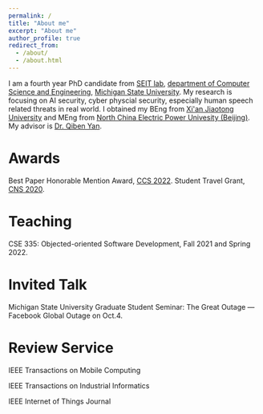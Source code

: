 ```yaml
---
permalink: /
title: "About me"
excerpt: "About me"
author_profile: true
redirect_from: 
  - /about/
  - /about.html
---
```


I am a fourth year PhD candidate from [SEIT lab](https://seit.egr.msu.edu/), [department of Computer Science and Engineering](https://cse.msu.edu/), [Michigan State University](https://msu.edu/). My research is focusing on AI security, cyber physcial security, especially human speech related threats in real world. I obtained my BEng from [Xi'an Jiaotong University](http://en.xjtu.edu.cn/) and MEng from [North China Electric Power Univesity (Beijing)](https://english.ncepu.edu.cn/). My advisor is [Dr. Qiben Yan](https://cse.msu.edu/~qyan/).

Awards
======
Best Paper Honorable Mention Award, [CCS 2022](https://www.sigsac.org/ccs/CCS2022/).
Student Travel Grant, [CNS 2020](https://cns2020.ieee-cns.org/).


Teaching
======
CSE 335: Objected-oriented Software Development, Fall 2021 and Spring 2022.  

Invited Talk
======
Michigan State University Graduate Student Seminar: The Great Outage — Facebook Global Outage on Oct.4.

Review Service
======
IEEE Transactions on Mobile Computing 

IEEE Transactions on Industrial Informatics

IEEE Internet of Things Journal